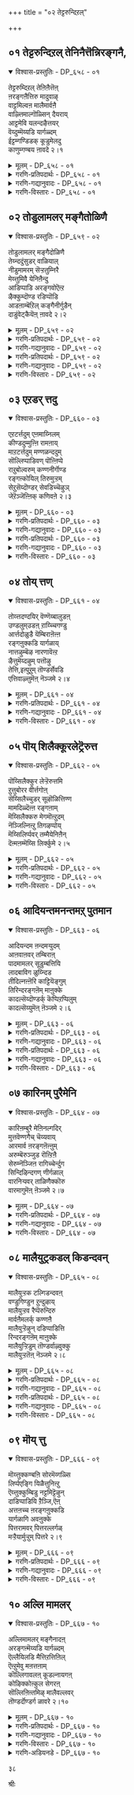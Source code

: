 +++
title = "०२ तेट्टरुन्दिऱल्"

+++


## ०१ तेट्टरुन्दिऱल् तेनिनैत्तॆन्निरङ्गनै,

<details open><summary>विश्वास-प्रस्तुतिः - DP_६५८ - ०१</summary>

तेट्टरुम्दिऱल् तेऩिऩैत्तॆऩ्  
ऩरङ्गऩैत्तिरु मादुवाऴ्  
वाट्टमिल्वऩ मालैमार्वऩै  
वाऴ्त्तिमाल्गॊळ्सिन् दैयराय्  
आट्टमेवि यलन्दऴैत्तयर्  
वॆय्दुम्मॆय्यडि यार्गळ्दम्  
ईट्टम्गण्डिडक् कूडुमेलदु  
काणुम्गण्बय ऩावदे २।१
</details>

<details><summary>मूलम् - DP_६५८ - ०१</summary>

तेट्टरुम्दिऱल् तेऩिऩैत्तॆऩ्  
ऩरङ्गऩैत्तिरु मादुवाऴ्  
वाट्टमिल्वऩ मालैमार्वऩै  
वाऴ्त्तिमाल्गॊळ्सिन् दैयराय्  
आट्टमेवि यलन्दऴैत्तयर्  
वॆय्दुम्मॆय्यडि यार्गळ्दम्  
ईट्टम्गण्डिडक् कूडुमेलदु  
काणुम्गण्बय ऩावदे २।१
</details>

<details><summary>गरणि-प्रतिपदार्थः - DP_६५८ - ०१</summary>

तेट्टरुम्=हुडुकि पडॆयतक्कवनू, तिऱल्=शक्तियन्नुण्टु माडतक्कवनू., तेन् इनै=जेनिनन्थ सिहियादवनू, तॆन्=सुन्दरवाद, अरङ्गनै=श्रीरङ्गदल्लि नॆलसिरुववनू, तिरु=श्रीदेवियु, मादु=हिरिमॆयिन्द कूडि, वाऴ्=बाळुव,\(स्थळदल्लि\) वाट्टम् इल्=बाडुविकॆयिल्लद, वनमालै=वनमालॆयन्नु, मार्बनै=ऎदॆयल्लि धरिसिदवनू आद श्रीरङ्गनाथनन्नु, वाऴ् त्तु=बाळलित्तु\(बाळलु हॊगळि\), माल् कॊल्=मोहगॊण्ड, चिन्तैयर् आय्=चिन्तनॆयन्नुळ्ळवरागि, आट्टम्=\(निन्तल्लिये\) कुणिदाडलु, मेवि=मॊदलु माडि, अलन्दु=\(भगवन्नामगळन्नु\) बायिबिट्टु कूगि, अऴैत्तु=करॆदु, अयर् वु=निश्शक्तियन्नु, ऎय्दुम्=पडॆद, मॆय्=निजवाद, अडियार्हळ् तम्=भक्तर, ईट्टम्=कूटवन्नु, कण्डिड=सेविसुवुदक्कॆ\(सेवॆ माडुवुदक्कॆ\), कूडुम् एल्=सेरिकॊळ्ळुवुदादरॆ, अदु=अदु, काणुम् कण्=काणुव कण्णिगॆ, पयन्=फलवु, आवदे=आगुवुदे निज.
</details>

<details><summary>गरणि-गद्यानुवादः - DP_६५८ - ०१</summary>

हुडुकुवुदरिन्द पडॆयतक्कवनू, शक्तियन्नुण्टु माडुववनू, जेनिनन्तॆ सिहियादवनू, श्रीदेवियु हिरिमॆयिन्द कूडि बाळुव वक्षस्थलदल्लि बाडद वनमालॆयन्नु धरिसिदवनू, आद श्रीरङ्गनाथनन्नु बाळलु हॊगळि मोहगॊण्ड भगवच्चिन्तनॆयुळ्ळवरागि निन्तल्लिये कुणिदाडलु मॊदलु माडि भगवन्नामगळन्नु बायिबिट्टु करॆदुकूगि
</details>

<details><summary>गरणि-विस्तारः - DP_६५८ - ०१</summary>

२४

निश्शक्तियन्नु पडॆयुव निजवाद भक्तर कूटवन्नु सेवॆ माडुवुदक्कागि सेरिकॊळ्ळुवुदादरॆ, अदु काणुव कण्णिगॆ फलवागुवुदु निज.\(१\)

भगद्विषयगळन्नु सदा चिन्तिसुत्तिरुवुदु, भगवन्तन बगॆगॆ ज्ञानवन्नु बॆळॆसुवुदु सुलभवे? भगवद्विषयगळन्नु अनुष्ठिसुववर कूटदल्लि कूडिकॊण्डु. अवरन्तॆये नडॆयुवुदु सुलभवे? याव मार्गदिन्द भक्तियन्नु बेगनॆ हॆच्चिसिकॊळ्ळबहुदु? कुलशेखररु हेळुवुदु इदक्कॆ उत्तरविद्दन्तॆ.

सॊबगिन श्रीरङ्गदल्लि दिव्यसुन्दरनागि पवडिसिरुव भक्तनिगॆ सुलभनू, आकर्षकनू, पराक्रमियू कीर्तिवन्तनू, तेजोमयनू, कारुण्यमूर्तियू आद श्रीरङ्गनाथन सम्मुखदल्लि अवन सकलकल्याणगुणगळन्नु हॊगळिहाडुत्ता, मोहपरवशरागि, भगवद्गुणानुभवदल्लिये कालकळॆयुववरु भक्तरु. अवरु भक्तिय आवेशक्कॆ आगाग्गॆ ऒळगगागुत्तारॆ. निन्तल्लिये मैमेलॆ निट्टिल्लदवरन्तॆ आगुत्तारॆ. भगवन्तन हॆसरुगळन्नु उच्चकण्ठदिन्द कूगुत्तारॆ. कुणिदाडुत्तारॆ. नॆलदल्लि हॊरळाडुत्तारॆ. हीगॆ ऎष्टु काल आवेशवन्नु अनुभविसुत्तारो\! अदर दैहिक परिणामक्कन्तु अवरु तुत्तागुवुदु खण्डित. निश्शक्तरागि प्रापञ्चिकवागि यावॊन्दु कॆलसक्कू बारदवरागि बिद्दिरुत्तारॆ. अवरे निजवाद भक्तरु\! आ भक्तकूटदल्लि सेरिकॊळ्ळुवुदक्कॆ, अवरन्तॆ वर्तिसुवुदक्कॆ, अवर भक्तिमार्गवन्नु अभ्यासमाडुवुदक्कॆ अवर अनुभवगळन्नु पडॆयुवुदक्कॆ कुलशेखररु हम्बलिसुत्तारॆ.
</details>

## ०२ तोडुलामलर् मङ्गैतोळिणै

<details open><summary>विश्वास-प्रस्तुतिः - DP_६५९ - ०२</summary>

तोडुलामलर् मङ्गैदोळिणै  
तेय्न्ददुंसुडर् वाळियाल्  
नीडुमामरम् सॆऱ्ऱतुम्निरै  
मेय्त्तुमिवै येनिऩैन्दु  
आडिप्पाडि अरङ्गवोऎऩ्ऱ  
ऴैक्कुम्दॊण्ड रडिप्पॊडि  
आडऩाम्बॆऱिल् कङ्गैनीर्गुडैन्  
दाडुंवेट्कैयॆऩ् ऩावदे २।२
</details>

<details><summary>मूलम् - DP_६५९ - ०२</summary>

तोडुलामलर् मङ्गैदोळिणै  
तेय्न्ददुंसुडर् वाळियाल्  
नीडुमामरम् सॆऱ्ऱतुम्निरै  
मेय्त्तुमिवै येनिऩैन्दु  
आडिप्पाडि अरङ्गवोऎऩ्ऱ  
ऴैक्कुम्दॊण्ड रडिप्पॊडि  
आडऩाम्बॆऱिल् कङ्गैनीर्गुडैन्  
दाडुंवेट्कैयॆऩ् ऩावदे २।२
</details>

<details><summary>गरणि-प्रतिपदार्थः - DP_६५९ - ०२</summary>

तोडु=पुष्पदळगळु, उलाम्=विशेषवागि अलुगाडुव, मलर्=कमलद पुष्पद, मङ्गै=श्रीदेविय, तोळ्=तोळु, इणै=जोडियिन्द, तोय्न्दुम्=बिगिदप्पिरुवुदू, शुडर्=ज्वलिसुव, वाळियाल्=अम्बिनिन्द, नीडु=ऎत्तरवाद, मा=बलिष्ठवाद, मरम्=मरगळन्नु, शॆट्रदुम्=कडिदु हाकिद्दू, निरै=हसुगळ मन्दॆगळन्नु, मेय् त्तदुम्=मेयिसिद्दू, इवैये=इवुगळन्ने, निनैन्दु=नॆनॆनॆनॆदु, आडि=नॆगॆदाडि,कुणिदाडि, पाडि=हाडि ओ\! अरङ्ग=ओ श्रीरङ्गनाथ\!, ऎन्ऱु=ऎन्दु, अऴैक्कूम्=घट्टियागि कूगि करॆयुव
</details>

<details><summary>गरणि-गद्यानुवादः - DP_६५९ - ०२</summary>

२५
</details>

<details><summary>गरणि-प्रतिपदार्थः - DP_६५९ - ०२</summary>

तॊण्डर्=भक्तर, अडि=पादगळु, पॊडि=धूळिनल्लि, आड=हॊरळाडलु, नाम्=नानु\(नावु\), पॆऱिल्=पडॆदॆनादरॆ, गङ्गैनीर्=गङ्गॆय नीरिनल्लि, कुडैन्दु=मुळुगि, आडुम्=आडुव, वॆट्कै=विनोदवु, ऎन्=एनु, आवदे=प्रयोजन?
</details>

<details><summary>गरणि-गद्यानुवादः - DP_६५९ - ०२</summary>

पुष्पदळगळु विशेषवागि अलुगाडुव तावरॆय हूविनल्लि हुट्टिदवळाद श्रीदेविय जोडि तोळुगळल्लि बिगिदप्पिरुवुदन्नू, प्रज्वलिसुव अम्बिनिन्द ऎत्तरवागि बॆळॆद बलिष्ठवाद मरगळन्नु कडिदुहाकिद्दन्नू, दनकरुगळ मन्दॆगळन्नु मेयिसिद्दन्नू, इवे मॊदलादवुगळन्नू नॆनॆनॆनॆदु कुणिदाडि, नॆगॆदाडि, हाडिहॊगळि ओ रङ्गनाथ\! ऎन्दु घट्टियागि कूगिकरॆयुव भक्तर पादधूळियल्लि हॊरळाडुवुदन्नु नानु पडॆदॆनादरॆ, गङ्गॆय नीरिनल्लि मुळुगि आडुव विनोददिन्द एनु उपयोग?\(२\)
</details>

<details><summary>गरणि-विस्तारः - DP_६५९ - ०२</summary>

सामान्यवागि नदीस्नानवन्नु पापहरवॆन्दू पुण्यप्रदवॆन्दू परिगणिसलागिदॆ. अवुगळल्लि गङ्गानदिय स्नानक्कॆ बलुहॆच्चिन श्रॆष्ठतॆयन्नु नम्मवरु कॊट्टिद्दारॆ. अदु मोख्षदायकवे\! हीगिद्दरू सह, कुलशेखररु गङ्गास्नानवॊन्दु “विनोद”ऎन्नुत्तारॆ. अवर दॄष्टियल्लि अदक्किन्तलू पवित्रवाद पूज्यवाद उत्कृष्टवाद मत्तॊन्दु “स्नान”विदॆ. निजभक्तर पादधूळिनल्लि हॊरळडुवुदे अदु\! भगवन्तन लीलाविशेषगळन्नु अवन सकलकल्याणगुणगळन्नू, अद्भुत साहसगळन्नू, विस्मयकारक नडतॆगळन्नू मेलिन्द मेलॆ स्मरिसिकॊळ्ळुत्ता, हाडुत्ता, हॊगळुत्ता, भावोद्रेकगॊळ्ळुत्ता, नॆगॆयुत्ता, कुणियुत्ता, मैमरॆयुत्ता, भगवन्तन दिव्यनामगळन्नु उन्मत्तनन्तॆ घट्टियागि कूगुत्ता, कालकळॆयुववरु निजवाद भक्तरु. अवरु अडियिट्ट स्थळवॆल्लवू पवित्रवे. अवर भक्तिय अतिरेकद नडतॆयिन्दले अवर पादधूळिगू पवित्र्यतॆ अष्टु\!
</details>

## ०३ एऱडर् त्तदु

<details open><summary>विश्वास-प्रस्तुतिः - DP_६६० - ०३</summary>

एऱटर्त्तदुम् एऩमाय्निलम्  
कीण्डदुम्मुऩ्ऩि रामऩाय्  
माऱटर्त्तदुम् मण्णळन्ददुम्  
सॊल्लिप्पाडिवण् पॊऩ्ऩिप्पे  
राऱुबोल्वरुम् कण्णनीर्गॊण्ड  
रङ्गऩ्कोयिल् तिरुमुऱ्ऱम्  
सेऱुसॆय्दॊण्डर् सेवडिच्चॆऴुञ्  
जेऱॆञ्जॆऩ्ऩिक् कणिवऩे २।३
</details>

<details><summary>मूलम् - DP_६६० - ०३</summary>

एऱटर्त्तदुम् एऩमाय्निलम्  
कीण्डदुम्मुऩ्ऩि रामऩाय्  
माऱटर्त्तदुम् मण्णळन्ददुम्  
सॊल्लिप्पाडिवण् पॊऩ्ऩिप्पे  
राऱुबोल्वरुम् कण्णनीर्गॊण्ड  
रङ्गऩ्कोयिल् तिरुमुऱ्ऱम्  
सेऱुसॆय्दॊण्डर् सेवडिच्चॆऴुञ्  
जेऱॆञ्जॆऩ्ऩिक् कणिवऩे २।३
</details>

<details><summary>गरणि-प्रतिपदार्थः - DP_६६० - ०३</summary>

एऱु=वृषभवन्नु, अडर् त्तदुम्=अडगिसिद्दन्नू,एणम्=हन्दि, आय्=आगि, निलम्=भूमियन्नु, कीण्ददुम्=ऎत्त्द्दन्नूय्, मुन्=मॊदल, इरामन् आय्=रामनागि, माऱु=ऎदुराळिगळन्नु, अडर् त्तदुम्=अडगिसिद्दन्नू, मण्=भूलोकवन्नु
</details>

<details><summary>गरणि-गद्यानुवादः - DP_६६० - ०३</summary>

२६
</details>

<details><summary>गरणि-प्रतिपदार्थः - DP_६६० - ०३</summary>

अळन्ददुम्=अळॆदद्दन्नु, शॊल्लि=हेळि, पाडि=हाडि, वल्=समर्थळाद, पॊन्नि=चिन्नदन्थवळु पॊन्नि \(ऎम्ब\), पे=हॆसरिन, आऱु=नदिय, पोळ्=हागॆ, वरुम्=बरुव, कण्णनीर्=कण्णीरन्नु, कॊण्डु=सुरिसुत्ता, अरङ्गन्=श्रीरङ्गनाथन, कोयिल्=देवालयद, तिरु=पवित्रवाद, मुट्रम्=अङ्गळवन्नु, शेऱु शॆय्=रॊच्चु माडुव, तॊण्डर्=भक्तर, शे=कॆम्पाद, अडि=पादगळ, शॆऴु=सॊगसाद, शेऱु=कॆसरु मण्णन्नु, ऎन्=नन्न, शॆन्निक्कु=नॆत्तिगॆ, अणवने=पूसिकॊळ्ळुवॆनु.
</details>

<details><summary>गरणि-गद्यानुवादः - DP_६६० - ०३</summary>

वृषभवन्नु अडगिसिद्दन्नू, हन्दियागि भूमियन्नु ऎत्तिद्दन्नू, मॊदल रामनागि ऎदुराळिगळन्नु अडगिसिद्दन्नू , भूलोकवन्नु अळॆदद्दन्नू हेळि हाडि, समर्थळाद चिन्नदन्थवळु\(पॊन्नि\)ऎम्ब हॆसरिन नदिय हागॆ हरियुव कण्णीरन्नु सुरिसुत्ता, श्रीरङ्गनाथन देवालयद पवित्रवाद अङ्गळवन्नु रॊच्चुमाडुव भक्तर कॆम्पाद पादगळ सॊगसाद कॆसरु मण्णन्नु नन्न नॆत्तिगॆ पूसिकॊळ्ळुवॆनु.\(३\)
</details>

<details><summary>गरणि-विस्तारः - DP_६६० - ०३</summary>

भागवतरु\(भगवद्भक्तरु\)तम्म जीवनवन्नु हेगॆ सद्विनियोग माडुत्तारॆम्बुदक्कॆ निदर्शनवन्नु हिन्दिन पाशुरदिन्द प्रारम्भिसलागिदॆ. भगवन्तन अवतारगळ लीलाविशेषगळन्नु अवरु मेलिन्दमेलॆ हॊगळुत्ता, हाडुत्ता, भावोद्वेगगॊळ्ळुत्ता इरुवरॆन्दु हेळलागिदॆ. हिन्दिन पाह्सुरदल्लि ऎरडु अवतारगळ ऒन्दॊन्दु प्रसङ्गवन्नु सूचिसलागिदॆ.

“प्रज्वलिसुव अम्बिनिन्द ऎत्तरवागि बॆळॆद बलिष्ठ मरगळन्नु कडिदु हाकिद्दु”- इदु रामावतारद प्रसङ्ग. सुग्रीवनिगॆ तानॆष्टु समर्थनॆन्दु तोरिसुवुदक्कागि श्रीरामनु ऒन्दे बाणदिन्द एळु ताळॆय मरगळन्नु कत्तरिसि कॆडविद विषय अदु.

“दनकरुगळ मन्दॆयन्नु मेयिसिद्दु”- श्रीकृष्णावतारद विषय. भगवन्तनु कृष्णनागि गॊल्लर नडुवॆ हुट्टि बॆळॆयुवाग अवरन्तॆये स्वल्पवादरू नडॆदुकॊळ्ळबेडवे? गॊल्ल बालकर जॊतॆयल्लि अवनु दनकरुगळन्नु मेयिसलु काडिगॆ होगुत्तिद्दद्दु मात्रवल्ल; अल्लि अद्भुत साहसगळन्नु तोरिसुत्ता दुष्टराक्षसरन्नु निग्रहिसिदनु.

ई पाशुरदल्लि विषयवन्नु मुन्दुवरिसलागुवुदु-

“वृषभवन्नु अडगिसिद्दु”- कृष्णावतारद ऎरडु प्रसङ्गगळन्नु इदु सूचिसुवुदु. वृषभासुरनु कंसनिन्द प्रेरितनागि बालकृष्णनन्नु कॊल्लुव उद्देशदिन्द दनकरुगळ मन्दॆयल्लि होरियागि सेरिकॊण्ड. समयक्कागि कायुत्तिद्द. बालकृष्णनु अदन्नु कण्डु, होरियन्नु हिडिदु कॊन्दनु. इदु ऒन्दु प्रसङ्ग. सत्यॆ ऎम्ब क्षत्रिय कन्यॆयन्नु मदुवॆयागलु अवळ तन्दॆ ऒड्डिद्द फणवाद चॆन्नागि कॊब्बिसि बॆळॆसिद एळु ऎत्तुगळन्नु ऎदुरिसि अवुगळ सॊक्कन्नु अडगिसि, पळगिसि, कट्टिहाकिद्दु कृष्ण.इदु ऎरडनॆय प्रसङ्ग.

“हन्दियागि भूमियन्नॆत्तिद्दु”- वराहावतारद ऒन्दु प्रसङ्गविदु.

२७

हिरण्याक्षनॆम्ब राक्षसनु भूमियन्नु अपहरिसि, समुद्रदल्लि अदरॊन्दिगॆ होगि अडगिकॊण्डाग, भगवन्तनु वराहावतारवन्नु तळॆदु, नीरिनल्लि मुळुगिद्द भूमियन्नु तन्न कोरॆहल्लुगळिन्द ऎत्ति, अदन्नु उद्धरिसिद.

“मॊदल रामनागि”- ऎम्बुदरल्लि भार्गव रामावतारवन्नु हेळलागिदॆयो, दशरथ रामन विषयवन्नु हेळलागिदॆयो, बलरामन विषयवन्नु कुरितु हेळलागिदॆयो संशय. भार्गव रामनु ऎदुराळिगळाद मदोन्मत्तराद क्षत्रियरन्नु अडगिसिबिट्टनु. दशरथ रामनादरो मितिमीरि हॆच्चिकॊण्डिद्द दुष्टराक्षस कुलवन्ने नाशमाडिदनु. बलरामनू हागॆये, कृष्णनिगॆ अण्णनागि, कंसादि राक्षसर संहारक्कॆ कृष्णनिगॆ नॆरवादनु.

“भूलोकवन्नु अळॆदद्दु”-त्रिविक्रमनागि भूलोकवन्नु अळॆदद्दु मात्रवल्ल; ईरेळु लोकगळन्नू तन्न ऎरडे हॆज्जॆगळिन्द अळॆदुबिट्टद्दु.

भागवतरु इन्थ आश्चर्यकरवाद अद्भुत साहसगळन्नु हेळिहेळि आनन्दिसुत्ता, अदे विषयगळन्ने हाडिहॊगळुत्ता, धारापूर्वकवागि आनन्दबाष्पगळन्नु सुरिसुत्तारॆ. अवरु श्रीरङ्गद देवालयद अङ्गळदल्लि भगवन्तन गुणगान माडुत्ता सुत्ताडुत्तिरुत्तारॆ. अवर कण्णीरु अवर कालकॆळगिन धूळिनल्लि कलॆतु, अवर कॆम्पाद पादगळ तुळितदिन्द कॆच्चनॆय कॆसरागुवाग अदन्नु कुलशेखररु तम्म नॆत्तिगॆ हच्चिकॊळ्ळुवॆनॆन्नुत्तारॆ. भक्तर पादधूळि अवरिगॆ ऎष्टु श्रेष्ठ कण्डिरा\!

भक्तरु हरिसुव कण्णीरिगू, समर्थळाद चिन्नदन्थवळाद “पॊन्नि” ऎम्ब सार्थकवाद हॆसरिन कावेरिनदिगू इल्लि बलुसुन्दरवाद होलिकॆ बन्दिदॆ. चिन्नवन्नु ऎन्दरॆ बत्तवन्नु वॆळॆसलु अनुवागि, तानु हरियुव कडॆयल्लॆल्ला सुभिक्षवन्नू समृद्धियन्नू उण्टुमाडुवुदु कावेरि नदि. आ नदिय नीरु बत्तुवुदे इल्ल. कॆलवु कालगळल्लि उक्कि हरियुवुदु. आग अदर प्रवाहद रभसवन्नु तडॆयुवुदक्कॆ आगुवुदे इल्ल. आद्दरिन्दले अदु समर्थ नदि. हागॆये भक्तर कण्णीरु ऒन्दे समनागि, बत्तदन्तॆ हरियुत्तले इरुवुदु. कॆलवु सन्दर्भगळल्लि भरिसलारदष्टु वेगवगै हरिदुबरुवुदु.

२८
</details>

## ०४ तोय् त्तण्

<details open><summary>विश्वास-प्रस्तुतिः - DP_६६१ - ०४</summary>

तोय्त्तदण्दयिर् वॆण्णॆय्बालुडऩ्  
उण्डलुम्उडऩ् ऱाय्च्चिगण्डु  
आर्त्तदोळुडै यॆम्बिराऩॆऩ्ऩ  
रङ्गऩुक्कडि यार्गळाय्  
नात्तऴुम्बॆऴ नारणावॆऩ्ऱ  
ऴैत्तुमॆय्दऴुम् पत्तॊऴु  
तेत्ति,इऩ्पुऱुम् तॊण्डर्सेवडि  
एत्तिवाऴ्त्तुमॆऩ् नॆञ्जमे २।४
</details>

<details><summary>मूलम् - DP_६६१ - ०४</summary>

तोय्त्तदण्दयिर् वॆण्णॆय्बालुडऩ्  
उण्डलुम्उडऩ् ऱाय्च्चिगण्डु  
आर्त्तदोळुडै यॆम्बिराऩॆऩ्ऩ  
रङ्गऩुक्कडि यार्गळाय्  
नात्तऴुम्बॆऴ नारणावॆऩ्ऱ  
ऴैत्तुमॆय्दऴुम् पत्तॊऴु  
तेत्ति,इऩ्पुऱुम् तॊण्डर्सेवडि  
एत्तिवाऴ्त्तुमॆऩ् नॆञ्जमे २।४
</details>

<details><summary>गरणि-प्रतिपदार्थः - DP_६६१ - ०४</summary>

तोय्=गट्टियागि हॆप्पुगट्टिद, तण्=तम्पाद, तयिर्=मॊसरु, वॆण्णॆय्=बॆण्णॆ, पाल्=हालु इवुगळन्नॆल्ला, उडन्=ऒट्टागि\(ऒन्दे सल\), उण्डलुम्=उण्णलु, उडन्ऱु=कोपगॊण्डु, आय् च्चि=यशोदॆयु, कण्डु=नोडिद, आर् त्त=सुन्दरवाद, तोळ् उडै=तोळुगळुळ्ळ, ऎन्बिरान्=नम्म ऒडॆयनाद, ऎन्=नन्न, अरङ्गनुक्कु=श्रीरङ्गनाथनिगॆ, अडियार्हळ्=सेवकरु\(भक्तरु\), आय्=आगि, ना=नालगॆयु, तऴुम्बु=अभ्यासवन्नु, ऎऴ=पडॆयुवन्तॆ, नारणा=नारायणा, ऎन्ऱु=ऎन्दु, अऴैत्तु=कूगुत्ता मॆय्=ऒडलॆल्ल, तऴुम्ब=कायिकट्टुवन्तॆ, तॊऴुदु=सेवॆ माडि, एत्ति=स्तोत्रमाडि, इन्बुऱुम्=आनन्दवन्नु अनुभविसुव, तॊण्डर्=भक्तर, शे अडि=पवित्रवाद पादगळन्नु, एत्ति=स्तुतिसुत्ता, वाऴ् त्तुम्=बाळुवन्तॆ मङ्गळ हेळु, ऎन्=नन्न, नॆञ्जमे=मनस्से\!
</details>

<details><summary>गरणि-गद्यानुवादः - DP_६६१ - ०४</summary>

हॆप्पुगट्टिद तम्पाद मॊसरु, बॆण्णॆ, हालन्नु ऒट्टागि ऒन्दे सल उण्णलु, यशोदॆ कोपदिन्द नोडिद सुन्दरवाद तोळुगळुळ्ळ नम्म ऒडॆयनाद नन्न श्रीरङ्गनाथनिगॆ भक्तरागि\(सेवकरागि\) नालगॆयु अभ्यासवन्नु पडॆयुवन्तॆ “नारायणा”ऎन्दु कूगुत्ता, ऒडलॆल्ला कायिकट्टुवन्तॆ सेवॆ माडि, स्तोत्रमाडि आनन्दबन्नु अनुभविसुव भक्तर पवित्रवाद अडिगळन्नु स्तोत्रमाडि \(अवरु\)बाळुवन्तॆ मङ्गळ हेळु, नन्न मनवे\! \(४\)
</details>

<details><summary>गरणि-विस्तारः - DP_६६१ - ०४</summary>

गट्टि मॊसरु, हालु, बॆण्णॆगळन्नु ऒन्दे बारिगॆ कुडिदु तिन्दु विनोद तोरिसुव श्रीकृष्णनू, क्षीरसागरदल्लि आदिशेषन मेलॆ पवडिसि योगनिद्रॆ माडुव श्रीमन्नारायणनू, उभयकावेरिगळ नडुगड्डॆयल्लि, सुन्दरवाद प्रकृतिय नडुवॆ शेषशयननागि नॆलसिरुव श्रीरङ्गनाथनू ऎल्ल रूपगळू, ऒब्बने दैवन्वाद, नम्मॆल्लर ऒडॆय.

श्रीरङ्गदल्लि, पवित्रवाद देवालयद प्राकारगळल्लि भागवतरु निरन्तरवागि “नारायण, नारायण”ऎन्दु भगवन्तन दिव्यनामवन्नु उच्चरिसुत्ता इरुत्तारॆ. तम्म नालगॆगॆ भगवन्नामोच्चारणॆ हितवन्नु कलिसिकॊडुव सलुवागि, नालगॆगॆ आ हॆसरन्नु हेळुव सौलभ्यवन्नु अभ्यासमाडिसुवुदक्कागि अवरु हागॆ नुडियुत्तिरुत्तारॆ. अदर जॊतॆयल्ले, भगवन्तनिगॆ नानारीतियल्लि तम्म सेवॆयन्नु सल्लिसुत्तारॆ. नमस्कारगळन्नु माडुत्तारॆ. इदरिन्द अवर मैयॆल्ला कायिकट्टि होगुवुदु. भगवन्त विस्मयकारकवाद कार्यादिगळन्नु कुरितु हॊगळि हाडि आनन्ददिन्द मैमरॆयुत्तारॆ.

आ भक्तर\(भागवतर\) पादसेवॆ माडुव सुसमय तमगॆ दॊरकलि ऎन्दू

२९

अवर पवित्रवाद जीवनवन्नु तानु कण्डु अदन्नु अनुकरिसुवन्तागलॆन्दू, अदन्नु तानु हॊगळि हाडुवन्तागलॆन्दू, अवरिगॆ मङ्गळवन्नु तानु हाडुवन्तागलॆन्दू, आ दिसॆयल्लिये तन्न मनस्सु ओडुवन्तागलॆन्दू कुलशेखरर हम्बल.
</details>

## ०५ पॊय् शिलैक्कूरलेट्रॆरुत्त

<details open><summary>विश्वास-प्रस्तुतिः - DP_६६२ - ०५</summary>

पॊय्सिलैक्कुर लेऱ्ऱॆरुत्तमि  
ऱुत्तुबोरर वीर्त्तगोऩ्  
सॆय्सिलैच्चुडर् सूऴॊळित्तिण्ण  
मामदिळ्दॆऩ्ऩ रङ्गऩाम्  
मॆय्सिलैक्करु मेगमॊऩ्ऱुदम्  
नॆञ्जिल्निऩ्ऱु तिगऴप्पोय्  
मॆय्सिलिर्प्पवर् तम्मैयेनिऩैन्  
दॆऩ्मऩम्मॆय्सि लिर्क्कुमे २।५
</details>

<details><summary>मूलम् - DP_६६२ - ०५</summary>

पॊय्सिलैक्कुर लेऱ्ऱॆरुत्तमि  
ऱुत्तुबोरर वीर्त्तगोऩ्  
सॆय्सिलैच्चुडर् सूऴॊळित्तिण्ण  
मामदिळ्दॆऩ्ऩ रङ्गऩाम्  
मॆय्सिलैक्करु मेगमॊऩ्ऱुदम्  
नॆञ्जिल्निऩ्ऱु तिगऴप्पोय्  
मॆय्सिलिर्प्पवर् तम्मैयेनिऩैन्  
दॆऩ्मऩम्मॆय्सि लिर्क्कुमे २।५
</details>

<details><summary>गरणि-प्रतिपदार्थः - DP_६६२ - ०५</summary>

पॊ=कृत्रिमद, शिलै=कोफद, कुरल्=ध्वनिय, एऱु=गूळिय, ऎरुत्तम्=कुत्तिगॆयन्नु, इऱुत्तु=मुरिदवनाद, पोर्=होराटदल्लि, अरवु=सर्पवन्नु,ईर् त्त=सोलिसिद, कोन्=स्वामियु, शॆय् शिलै=कल्लिनिन्द कट्टिद, शुडर्=प्रज्वलिसुव, ऒळि=तेजस्सिनिन्द, शूऴ्=आवरिसिरुव, तिण्णम्=बलवाद, मा=बलुदॊड्ड, मदिळ्=कोटॆगोडॆयुळ्ळ, तॆन्=सॊबगिन, अरङ्गन्=श्रीरङ्गनाथनु, आम्=हौदु\(आगिद्दानॆ\), मॆय्=निजवागि, शिलै=आर्भटिसुव, करुमेहम्= करिय मुगिलु, ऒन्ऱु=ऒन्दु, तम्=तम्म, नॆञ्जिल्=मनस्सिनल्लि\(अन्तरङ्गदल्लि\), निन्ऱु=निन्तु, तिहऴ् प्पोय्=बॆळगुवुदरिन्द, मॆय् शिलर् प्पवर् तम्मैये=रोमाञ्चनवन्नु अनुभविसुव भागवतरे, ऎन्=नन्न, मनम्=मनदल्लि \(निन्तु\), मॆय् शिलर् क्कूमे=रोमाञ्चनवन्नुण्टु माडलि.
</details>

<details><summary>गरणि-गद्यानुवादः - DP_६६२ - ०५</summary>

कोपदिन्द गुटरु हाकुत्त बरुव कृत्रिमद गूळिय गोणु मुरिदवनू होराटदल्लि सर्पवन्नु सोलिसिदवनू अदा स्वामियु कल्लिनिन्द कट्टीद तेजस्सिनिन्द प्रज्वलिसुव, बलवद, बलुदॊड्डदागि सुत्तुवरिदिरुव कोटॆय गोडॆगळुळ्ळ सॊबगिन श्रीरङ्गनाथने आगिद्दानॆ. निजवागि आर्भटिसुव कार्मुगिलॊन्दु तम्म अन्तरङ्गदल्लि निन्तु बॆळगुवुदरिन्द रोमाञ्चनवनु अनुभविसुव भागवतरे नन्न मनदल्लि नॆलसि\(ननगॆ\) रोमाञ्चनवन्नुण्टु माडलि.\(५\)
</details>

<details><summary>गरणि-विस्तारः - DP_६६२ - ०५</summary>

ऎरडु प्रसङ्गगळु कृष्णावतारदवु. कोपदिन्द गुटरु हाकुत्ता कॊल्ललु नुग्गिबन्द कृत्रिमवाद वृषभद वेषदवनाद राक्षसन \(अरिष्टासुरन\)वेणु मुरिदवनु कृष्ण, होराटदल्लि काळीयनॆम्ब सर्पवन्नु सोलिसि, काळिन्दि मडुविनिन्द ओडिसिदवनू कृष्णने. भगवन्तन अवताररूपियाद कृष्नने ईग श्रीरङ्गदल्लि नॆलसिद्दानॆ.

३०

सुन्दरवाद विशालवाद बानिनल्लि गुडुगिन निजवाद आर्भटदिन्द तोरुव अन्दवाद कार्मुगिलिनन्तॆ, सॊबगिन श्रीरङ्गद देवालयदल्लि गर्भगुडियन्नु \(अन्तरङ्गवन्नु\)अलङ्करिसि, दिव्यतेजस्सिनिन्द श्रीरङ्गनाथनु बॆळगुत्तिद्दानॆ. भागवतरु अवनन्नु उपासिसुत्तारॆ. अवर अन्तरङ्गदल्लियू अवनु नॆलॆनिन्तिद्दानॆ. तम्मल्लिये अवनु इरुवुदर दिव्यानुभववन्नु भागवतरु मनस्सिगॆ तन्दुकॊण्ड कूडले अवर मै नविरेळुवुदु. भक्तिय बलु मुख्यवाद अनुभव अदॊन्दल्लवे\!

कुलशेखररु हेळुत्तारॆ- भागवतरिगॆ हेगो हागॆ भगवन्तनु नन्न अन्तरङ्गवन्नु हॊक्कु ननगॆ तोरिकॊळ्ळदॆ इरबहुदेनो चिन्तनॆयिल्ल. भगवन्तनन्नु सत्यवागियू अनुभविसुत्तिरुव भागवतरे नन्न मनदल्लि निल्ललि. अवरे ननगॆ आ अरिवन्नु \(अवर अनुभवद अरिवन्नु\) कॊडलि. भगवन्तन सामीप्यदिन्द अवरु अवरु पडुव रोमाञ्चनवन्नु नानू आग तप्पदॆ, अवर नॆरविनिन्द, अनुभविसुत्तेनॆ. इष्टुमट्टिन अनुभव ननगायितॆन्दरॆ ननगॆष्टु आनन्दवागुवुदो\!

भक्तनन्नु ऒलिसिकॊण्डु, अवन नॆरविनिन्द भक्तिय अनुभवगळन्नु पडॆदरॆ, भगवन्तनन्नु ऒलिसिकॊळ्ळुवुदु सुलभवागुवुदु-ऎम्ब तत्त्ववन्नु कुलशेखररु इल्लि हेळुत्तिद्दारॆ.
</details>

## ०६ आदियन्तमनन्तमऱ् पुतमान

<details open><summary>विश्वास-प्रस्तुतिः - DP_६६३ - ०६</summary>

आदियन्दम ऩन्दमऱ्पुदम्  
आऩवाऩवर् तम्बिराऩ्  
पादमामलर् सूडुम्बत्तियि  
लादबाविग ळुय्न्दिड  
तीदिल्नऩ्ऩॆरि काट्टियॆङ्गुम्  
तिरिन्दरङ्गऩॆम् माऩुक्के  
कादल्सॆय्दॊण्डर्क् कॆप्पिऱप्पिलुम्  
कादल्सॆय्युमॆऩ् ऩॆञ्जमे २।६
</details>

<details><summary>मूलम् - DP_६६३ - ०६</summary>

आदियन्दम ऩन्दमऱ्पुदम्  
आऩवाऩवर् तम्बिराऩ्  
पादमामलर् सूडुम्बत्तियि  
लादबाविग ळुय्न्दिड  
तीदिल्नऩ्ऩॆरि काट्टियॆङ्गुम्  
तिरिन्दरङ्गऩॆम् माऩुक्के  
कादल्सॆय्दॊण्डर्क् कॆप्पिऱप्पिलुम्  
कादल्सॆय्युमॆऩ् ऩॆञ्जमे २।६
</details>

<details><summary>गरणि-प्रतिपदार्थः - DP_६६३ - ०६</summary>

आदि=ऎल्लक्कू आदियू, अन्तम्=ऎल्लक्कू कॊनॆयू, अनन्तम्=अनन्तनू, अऱ्बुतम्=अद्भुतनू, आन=आगिरुव, वानवर् तम्=अमररॆल्लर, पिरान्=स्वामियाद, श्रीरङ्गनाथन,, पादम्=पादगळु ऎम्ब, मा=अतिश्रेष्ठवाद, मलर्=हूवन्नु, शूडुम्=तलॆयल्लि मुडियबेकॆम्ब, पत्ति=आशॆ\(प्रेम,भक्ति\), इलाद=इल्लद, पाविहळ्=पापिगळु, उय्न्दिड=उज्जीविसुवन्तॆ, तीदु=दोषगळु, इल्=इल्लद, नल्-उत्तमवाद, नॆऱि=मार्गवन्नु,काट्टि=तोरिसुत्ता, ऎङ्गुम्=ऎल्लॆडॆयल्लियू, तिरिन्दु=तिरुगाडि अरङ्गन्=श्रीरङ्गनाथ, ऎन्द, ऎम्मानुक्के=नम्म स्वामिगे, कादल् शॆय्=प्रेमवन्नु मीसलु माडिरुव, तॊण्डर् क्कु=भक्तरिगॆ \(प्रेमिगळिगॆ\), ऎप्पिऱप्पिलुम्=याव जन्मदल्लादरू,
</details>

<details><summary>गरणि-गद्यानुवादः - DP_६६३ - ०६</summary>

३१
</details>

<details><summary>गरणि-प्रतिपदार्थः - DP_६६३ - ०६</summary>

कादल् शॆय्=प्रेमवन्नु माडु, ऎन् नॆञ्जे=नन्न मनवे\!
</details>

<details><summary>गरणि-गद्यानुवादः - DP_६६३ - ०६</summary>

आदियू, अन्तवू, अनन्तवू, अद्भुतवू आगिरुव अमररॆल्लर स्वामियाद श्रीरङ्गनाथन पादगळॆम्ब अतिश्रेष्ठवाद हूवन्नु तलॆयल्लि मुडियबेकॆम्ब आशॆयिल्लद पापिगळु उज्जीविसुवन्तॆ दोषगळे इल्लद सन्मार्गवन्नु तोरिसुत्ता ऎल्लॆल्लियू तिरुगाडुव श्रीरङ्गनाथनॆम्ब नम्म स्वामिगे तम्म प्रेमवन्नु मीसलुमाडिरुव प्रेमिगळिगॆ\(भक्तरिगॆ\) ओ नन्न मनस्से याव जन्मदल्लादरू निन्न प्रेमवन्नु मीसलु इडु.\(६\)
</details>

<details><summary>गरणि-विस्तारः - DP_६६३ - ०६</summary>

भगवन्तन साटियिल्लद नाल्कुगुणगळन्नु इल्लि हेळलागिदॆ. भगवन्तनु ऎल्लक्कू आदि. सृष्टिय मुञ्चॆयू इद्दवनु अवनु. सृष्टिगॆ अवने कारण. आद्दरिन्द, भगवन्तनन्नु “आदि”ऎन्दू “आदिकारण”ऎन्दू करॆयुत्तारॆ.

“हागॆये भगवन्तनु ऎल्लवन्नू कॊनॆ माडतक्कवनु. प्रळयक्कॆ कारण अवने. प्रळयद नन्तरवू अवनिरुत्तानॆ. आद्दरिन्द, भगवन्तनन्नु “अन्त”ऎन्तलू “अन्त्यकारण”ऎन्तलू करॆयुत्तारॆ.

जगत्ते इल्लदिरुवाग, बेरॆ यावुदू इल्लदिरुवाग, अवनिरुत्तानॆ. आद्दरिन्द भगवन्तनिगॆ आदियू इल्ल, अन्त्यवू इल्ल. अवनन्नु “अनादि” ”अनन्त” ऎन्दु करॆयुवुदु अदक्के. अवनु सर्वव्यापि. अवन व्याप्तिगॆ मितिये इल्ल; कॊनॆये इल्ल. हागू अवनु अनन्तने.

याव कालदल्लियादरू ऎल्लि बेकॆन्दरॆ अल्लि, आ समयक्कॆ याव रूपबेकॆन्दरॆ अदन्नु तळॆयतक्कवनु भगवन्त. आश्चर्यकरवाद, विस्मयकारकवाद, बेरॆ यारू माडलु असाध्यवाद,कॆलसगळन्नु माडतक्कवनु अवनु. आद्दरिन्दले अवनु “अद्भुत”नु. “मायन्”ऎन्दु अवनन्नु करॆयुवुदू ई कारणदिन्दले.

अवन आश्रयदिन्द मात्रवे चेतननु अमरनागुवुदु. स्वर्गादिलोकगळल्लि वासिसुव, अमॄतपान माडिद्दर फलवागि अमरराद देवतॆगळॆल्लरिगू अवनु ऒडॆयनु. अवनु ऎल्ल लोकगळ ऎल्ल चेतनरिगू ऒदॆय. आद्दरिन्दले अवनन्नु “सर्वेश्वर”ऎन्नुत्तारॆ.

अनादियागि,अनन्तनागि, अद्भुतनागि, सर्वेश्वरनागि बॆळगुववनु स्वामि-भगवन्त. अवने श्रीरङ्गदाल्लि शेषशयनदल्लि पवडिसिरुव श्रीरङ्गनाथनू\!

सामान्यवागि हूवन्नु तलॆयल्लि मुडियुत्तारॆ. अदु परिमळ पूरितवादरॆ, सॊबगिनिन्द कूडिदरॆ, अपरूफवादद्दादरॆ, अदर बॆलॆ इन्नू हॆच्चु. बाडि,सुक्कि,ऒणगिदरू अदन्नु तलॆयिन्द तॆगॆयलु हिञ्जरियुत्तारॆ.

भगवन्तन पादगळू हागॆये- अपरूपवाद हूविनन्तॆ, “अवुगळन्नु तलॆयल्लि मुडियुवुदु”ऎन्दरॆ, अवन पादगळिगॆ तलॆयन्नु सोकिसुवुदु, पादगळ मेलॆ तलॆयन्निरिसुवुदु. भगवन्तन पादगळन्नु हिडिदु साष्टाङ्गवॆरगुवुदु. भगवन्तन पादगळ बळियल्लि शाश्वतवाद आश्रयवन्नु कोरुवुदु अदु. “स्वामी, निन्न पादगळे ननगॆ गति” ऎम्ब अत्यन्त विनम्रभाववन्नु तोरिसुवुदु अदु. भगवन्तन पादगळ आश्रयबेडुवुदु भक्तर इष्टवाद कार्य.

३२

भगवन्तनु करुणॆय कडलॆन्दू अवन आश्रयद हॊरतु तमगॆ सद्गतियिल्लवॆन्दू अवनन्ने अनन्यवागि शरणुहॊन्दि अवनन्नु भजिसुत्ता अवन पादसेवॆगॆ हातिरॆयुत्तिरुववरु भक्तरु. तम्म प्रेमभक्तियॆल्लवन्नू भगवन्तनॊब्बनिगे अवरु मीसलु माडिरुत्तारॆ. भक्तरु ऎल्लॆल्लियू इद्दारॆ. अवरु दोषरहितवाद सन्मार्गदल्लि नडॆयुत्तारॆ. भगवन्तनल्लि भक्तिमाडद पापिगळिगॆल्ल तम्म जीवनदिन्दले अवरु मार्गदर्शन माडुत्तारॆ. इदरिन्द, पापिगळु उज्जीवनगॊळ्ळलॆन्दू,भक्तिमार्गवन्नु हिडियलॆन्दू अवर आशॆ.

कुलशेखररु हेळुत्तारॆ- ओ नन्न मनवे, नीनु अन्थ पापिगळल्लि ऒब्बनल्लवे? ऎल्लॆल्लियू सन्मार्गवन्नु बॆळगिसुत्ता सञ्चरिसुव भगवन्तन निजभक्तरल्लि निन्नप्रेमवन्निरिसु. नीनु याव जन्मवन्नु पडॆदरू चिन्तॆयिल्ल. भक्तरल्लि प्रेमवन्निट्टु अवरन्नु नीनु ऒलिसिकॊण्डॆयादरॆ भगवन्तनन्नु ऒलिसिकॊण्डन्तॆये.
</details>

## ०७ कारिनम् पुरैमेनि

<details open><summary>विश्वास-प्रस्तुतिः - DP_६६४ - ०७</summary>

कारिऩम्बुरै मेऩिनल्गदिर्  
मुत्तवॆण्णगैच् चॆय्यवाय्  
आरमार्व ऩरङ्गऩॆऩ्ऩुम्  
अरुम्बॆरुञ्जुड रॊऩ्ऱिऩै  
सेरुम्नॆञ्जिऩ रागिच्चेर्न्दुग  
सिन्दिऴिन्दगण् णीर्गळाल्  
वारनिऱ्पवर् ताळिणैक्कॊरु  
वारमागुमॆऩ् ऩॆञ्जमे २।७
</details>

<details><summary>मूलम् - DP_६६४ - ०७</summary>

कारिऩम्बुरै मेऩिनल्गदिर्  
मुत्तवॆण्णगैच् चॆय्यवाय्  
आरमार्व ऩरङ्गऩॆऩ्ऩुम्  
अरुम्बॆरुञ्जुड रॊऩ्ऱिऩै  
सेरुम्नॆञ्जिऩ रागिच्चेर्न्दुग  
सिन्दिऴिन्दगण् णीर्गळाल्  
वारनिऱ्पवर् ताळिणैक्कॊरु  
वारमागुमॆऩ् ऩॆञ्जमे २।७
</details>

<details><summary>गरणि-प्रतिपदार्थः - DP_६६४ - ०७</summary>

कार्=कार्मुगिलुगळ, इनम्=कूटक्कॆ, पुरै=समनाद, मेनि=देहवन्नू, नल्=उत्तमवाद, कदिर्=तेजस्सन्नू, मुत्तम्=मुत्तिनन्थ, वॆण्=बिळिय, नहै=नगॆयन्नु, शॆय्य=माडुवन्थ, वाय्=बायन्नू, आरम्=हारवन्नु, मार्वन्=ऎदॆयल्लि उळ्ळवनन्नू, अरङ्गन्=श्रीरङ्गनाथ, ऎन्नुम्=ऎम्ब,अरुम्=अपरूपवाद, पॆरुम्=हिरिमॆयन्नुळ्ळ, शुडर्=ज्योति, ऒन्ऱिनै=ऒम्दन्नु, शेरुम्=सेरिकॊळ्ळुव, नॆञ्जिनर् आहि=मनस्सिनवरागि, शेर्न्दु=हागॆये सेरिकॊण्डु, कशिन्दु=उद्वेगगॊण्डु, इऴिन्द=सुरिसुत्तिरुव, कण्णीर् हळाल्=कण्णीरिनिन्द, वार=मग्गुलल्लि, निऱ् पवर्=निन्तिरुववर, ताळ्=कलौगळ, इणैक्कू=जॊतॆगॆ, ऒरु=सरियाद \(ऒप्पुवन्थ\), वारम्=प्रेमद अनुवर्ति, आहु=आगु, ऎन्=नन्न, नॆञ्जमे=मनस्से.
</details>

<details><summary>गरणि-गद्यानुवादः - DP_६६४ - ०७</summary>

कार्मुगिलुगळ कूटक्कॆ समनाद देहवन्नू, दिव्यवाद तेजस्सन्नू मुत्तिनन्थ बिळिय\(शुभ्रवाद\)नगॆयन्नु माडुवन्थ बायन्नू, ऎदॆयल्लि हारवन्नू उळ्ळ श्रीरङ्गनाथ ऎन्नुव अपरूपवाद हिरिमॆयन्नुळ्ळ ज्योतियॊन्दन्नु सेरिकॊळ्ळुव मनस्सिनवरागि, हागॆये सेरिकॊण्ड उद्वेगदिन्द कण्णीरन्नु सुरिसुत्त मग्गुलल्लि निन्तिरुववर ऎरडु कालुगळिगॆ ऒप्पुवन्थ \(प्रेमद\)
</details>

<details><summary>गरणि-विस्तारः - DP_६६४ - ०७</summary>

३३

अनुवर्तियागु, नन्न मनस्से.\(७\)

दट्टवाद कार्मुगिलुगळ विलक्षणवाद मुखद मत्तु देहद बण्णवुळ्ळवनु भगवन्त. अदु दिव्यवाद लावण्यदिन्द कूडिद्दु. बिळिय स्वच्छवाद मुत्तुगळ सालिन हागॆ अवन शुभ्रवाद हल्लुगळ सालु स्वल्पस्वल्पवे कण्डुबरुत्तदॆ. तुटिगळु तुसु बेर्पट्टिवॆ. नोडुववर मनस्सन्नु सूरॆगॊळ्ळुवन्थ नगॆयन्नु आ तुटीगळु इदो हॊरचॆल्लुत्तवॆ ऎम्बन्थ मुगुळ्नगॆयिन्द शोभिसुत्तवॆ. भगवन्तन वक्षस्थलदल्लि अनर्घवाद हारविदॆ. हीगॆल्ल काणिसिकॊळ्ळुत्तानॆ भगवन्तनाद श्रीरङ्गनाथनु.

इन्नॊन्दु दृष्टियिन्द गमनिसिदाग, भगवन्तनु \(श्रीरङ्गनाथनु\) अपरूपवाद मत्तु अष्टे विशिष्ट हिरिमॆयुळ्ळ् अज्योतिस्वरूपनु. आ ज्योतिगॆ सरिसाटि ऎम्बुदे इल्ल. अष्टु अद्वितीयवादद्दु अदु. आ ज्योतियन्नु सेरलेबेकॆन्दु मनस्सिनल्लि निर्धरिसि, अन्तॆये प्रयत्नगळन्नु नडसि, कडॆगॆ अवनन्नु \(आ ज्योतिस्वरूपनन्नु\)सेरिरुव भक्तर उद्वेगवन्नु ऎष्टॆन्दु वर्णिसलु साध्यविल्ल. भगवन्तन सान्निध्य दॊरॆयितल्ला ऎन्दु अवर कण्णुगळल्लि आनन्द बाष्पद हॊळॆ ऎडॆबिददॆ हरियुवुदु.

कुलशेखररु हेळुत्तारॆ- भक्तरु भगवन्तनन्नु सेरिद्दरिन्द हिडिसलारदष्टु आनन्ददिन्द कण्णीरु हरिसुत्ता भगवन्तन मग्गुलल्लि निन्तिरुवाग, आ भक्तर ऎणॆयिल्लद पादगळन्नु, ऒप्पुवन्थ भक्तिय अनुवर्तियागि, हिडिदुकॊण्डिरलु कुलशेखररु तम्म मनस्सिगॆ करॆकॊडुत्तारॆ. हागॆ माडुवुदरिन्द आ निजभक्तर मूलक तावू भगवन्तनन्नु समीपिसि हर्षिसुवुदिल्लवे?
</details>

## ०८ मालैयुट्रकडल् किडन्दवन्

<details open><summary>विश्वास-प्रस्तुतिः - DP_६६५ - ०८</summary>

मालैयुऱ्ऱक टल्गिडन्दवऩ्  
वण्डुगिण्डुन ऱुन्दुऴाय्  
मालैयुऱ्ऱव रैप्पॆरुन्दिरु  
मार्वऩैमलर्क् कण्णऩै  
मालैयुऱ्ऱॆऴुन् दडिप्पाडित्ति  
रिन्दरङ्गऩॆम् माऩुक्के  
मालैयुऱ्ऱिडुम् तॊण्डर्वाऴ्वुक्कु  
मालैयुऱ्ऱतॆऩ् नॆञ्जमे २।८
</details>

<details><summary>मूलम् - DP_६६५ - ०८</summary>

मालैयुऱ्ऱक टल्गिडन्दवऩ्  
वण्डुगिण्डुन ऱुन्दुऴाय्  
मालैयुऱ्ऱव रैप्पॆरुन्दिरु  
मार्वऩैमलर्क् कण्णऩै  
मालैयुऱ्ऱॆऴुन् दडिप्पाडित्ति  
रिन्दरङ्गऩॆम् माऩुक्के  
मालैयुऱ्ऱिडुम् तॊण्डर्वाऴ्वुक्कु  
मालैयुऱ्ऱतॆऩ् नॆञ्जमे २।८
</details>

<details><summary>गरणि-प्रतिपदार्थः - DP_६६५ - ०८</summary>

मालै=गुणस्वभावगळिगॆ, उट्र=सहजवाद, कडल्=कडलिनल्लि, किडन्दवन्=पवडिसिरुववनू, वण्डु=दुम्बिगळु, किण्डु=हुडुकाडुत्तिरुव, नऱु=परिमळदिन्द कूडिद, तुऴाय्=तुलसिय, मालै=हारवन्नु, उट्र=सहजवागि धरिसिद, वरै=बण्डॆय हागॆ,\(बॆट्टद हागॆ\), पॆरु=दॊड्डदाद\(विशालवाद\), मार् पिनै=वक्षवन्नुळ्ळवनन्नू, मलर्=तावरॆ हूविन हागॆ विशालवाद, कण्णनै=कण्णुळ्ळवनन्नु, मालै=भगवन्तनन्तॆये
</details>

<details><summary>गरणि-गद्यानुवादः - DP_६६५ - ०८</summary>

३४
</details>

<details><summary>गरणि-प्रतिपदार्थः - DP_६६५ - ०८</summary>

उट्रु=वास्तववागि, ऎऴुन्दु=तोरुत्ता, आडि=आटवाडि, पाडि=हाडि, तिरिन्दु=दिव्यदेशगळल्लॆल्ला सञ्चरिसि, अरङ्गन्-श्रीरङ्गनाथनॆम्ब, ऎम्मानुक्के=भगवन्तनल्लिये, मालै=व्यामोहवन्नु, उट्रु=वास्तववागि, इडुम्=इरिसिरुव, तॊण्डर्=भक्तर, वाऴ् वुक्कू=बाळ्वॆगॆ, ऎन्=नन्न, नॆञ्जमे=मनस्से, मालै=व्यामोहवन्नु, उट्रदु=सहजवागि पडॆयुत्तदॆ.
</details>

<details><summary>गरणि-गद्यानुवादः - DP_६६५ - ०८</summary>

गुणस्वभावगळिगॆ सहजवाद कडलिनल्लि पवडिसिरुववनू दुम्बिगळु मुत्तुत्तिरुव परिमळदिन्द कूडिद तुलसिय मालॆयन्नु सहजवागि धरिसिद विशालवाद वक्षवुळ्ळवनू, कमलद हूविनन्तॆ विशालवाद कण्णुगळुळ्ळवनू आद भगवन्तनन्तॆये वास्तववागि तोरुत्ता, आडुत्ता,पाडुत्ता, सञ्चरिसुत्ता श्रीरङ्गनाथनॆम्ब भगवन्तनल्लिये \(तम्म\)व्यामोहवन्नु वास्तववागि इट्टिरुव भक्तरबाळ्वॆगॆ नन्न मनस्सु सहजवागि आशॆपडुत्तदॆ.
</details>

<details><summary>गरणि-विस्तारः - DP_६६५ - ०८</summary>

स्वच्छवागि, शुभ्रवागि, रम्यवागि,रुचिकरवागि,हितवागि इरुवुदु हालु. अदरिन्दाद हाल्गडलु ई ऎल्ल गुणगळिगू आकरवागिरुवुदल्लदॆ विशालवागियू प्रशान्तवागियू इदॆ. भगवन्तन दिव्यवाद गुणस्वभावगळिगॆ अदु सहजवागि ऒप्पुत्तदॆ. आद्दरिन्द, भगवन्तनु आ हाल्गडलन्नु तन्न मनॆ माडिकॊण्डु अल्लि शान्तनागि पवडिसिद्दानॆ. अवन विशालवाद वक्षदल्लि ऎन्दॆन्दिगू बाडदॆ इरुव स्वच्छवाद तुलसिय हारविदॆ. जेनुहुळुगळन्नु आकर्षिसुवन्थ नरुगम्पु अदरदु. भगवन्तन कण्णुगळु कमलद दळदन्तॆ विशालवू सुन्दरवू आगिदॆ.

भगवन्तनन्तॆये सहजवागि तोरुववरु भागवतरु. अवरु परम सात्विकरु. शान्तस्वभावदवरु.सद्गुणवन्तरु. भगवन्तनल्लि अवरिगॆ मितियिल्लद व्यामोह. भगवद्विषयगळल्लि अवरु उन्मत्तरन्तॆ वर्तिसुवरु. अवुगळन्नु नॆनॆनॆनॆदु कुणिदाडुवरु. भगवच्चिन्तनॆयल्लिये हॊत्तु कळॆयुवरु. भगवन्तन दिव्याद्भुत लीलॆगळन्ने हॊगळुत्ता बायारहाडुत्ता इरुवरु. भगवन्तन हागॆये अवरु दिव्यदेशगळल्लॆल्ला मॆरॆयुत्ता, व्यापकवागि तिरुगाडुत्ता इरुवरु. तमगॆ ऒब्बने श्रीरङ्गनाथनॆम्बवनॊब्बने आराध्यदैववॆन्दु अतिशयवाद व्यामोहवन्नु अनुभविसुवरु.

कुलशेखररु हेळुत्तारॆ- “ओ नन्न मनवे, आ भगवद्भक्तर शुद्धवाद, सरळवाद दोषरहितवाद दैविकवाद बाळ्वॆगागि नीनू आशॆपडु. अदन्नु अनुकरिसि नडॆदुको”.

३५
</details>

## ०९ मॊय् त्तु

<details open><summary>विश्वास-प्रस्तुतिः - DP_६६६ - ०९</summary>

मॊय्त्तुक्कण्बऩि सोरमॆय्गळ्सि  
लिर्प्पएङ्गि यिळैत्तुनिऩ्ऱु  
ऎय्त्तुक्कुम्बिडु नट्टमिट्टॆऴुन्  
दाडिप्पाडियि ऱैञ्जि,ऎऩ्  
अत्तऩच्च ऩरङ्गऩुक्कडि  
यार्गळागि अवऩुक्के  
पित्तरामवर् पित्तरल्लर्गळ्  
मऱ्ऱैयार्मुऱ्ऱुम् पित्तरे २।९
</details>

<details><summary>मूलम् - DP_६६६ - ०९</summary>

मॊय्त्तुक्कण्बऩि सोरमॆय्गळ्सि  
लिर्प्पएङ्गि यिळैत्तुनिऩ्ऱु  
ऎय्त्तुक्कुम्बिडु नट्टमिट्टॆऴुन्  
दाडिप्पाडियि ऱैञ्जि,ऎऩ्  
अत्तऩच्च ऩरङ्गऩुक्कडि  
यार्गळागि अवऩुक्के  
पित्तरामवर् पित्तरल्लर्गळ्  
मऱ्ऱैयार्मुऱ्ऱुम् पित्तरे २।९
</details>

<details><summary>गरणि-प्रतिपदार्थः - DP_६६६ - ०९</summary>

मॊय् त्तु=ऎडॆबिडदॆ, कण् पनि=कण्णीरु, शोर=सुरियुत्तिरलु, मॆय् हळ्=ऒडलॆल्ला, शिलिर् प्प=निविरेळलु, एङ्गि=बसवळिदु, इळैत्तु=शक्तिगुन्दि, निन्ऱु=निन्तु, ऎय् त्तु=निश्चलनागि, कुम्पिडु=कैमुगिदु, नट्टम्=नाट्यवन्नु, इट्टु=आडि, ऎऴुन्दु=ऎद्दुनिन्तु, आडि=सुत्ताडि, पाडि=हाडि, इऱैञ्जि=स्तोत्रमाडि, ऎन्=नन्न अत्तन्=तन्दॆयाद, अच्चन्=स्वामियाद, अरङ्गनुक्कू=श्रीरङ्गनाथनिगॆ, अडियार्हळ्=पादसेवकरु \(भक्तरु\) आहि=आगि, अवनुक्के=अवनल्लिये, पित्तम्=मोह, आमवर्=गॊळ्ळुववरु, पित्तर् अल्लर् हळ्=व्यामोहगॊळ्ळदवरु, मट्रैयार्=इतररु, मुट्रम्=ऎल्लरू, पित्तरे=हुच्चरे सरि.
</details>

<details><summary>गरणि-गद्यानुवादः - DP_६६६ - ०९</summary>

ऎडॆबिडदॆ कण्णीरु सुरिसुत्ता, अङ्गाङ्गगळल्लि\(मै\)निविरेळुत्ता, बसवळिदु, शक्तिगुन्दि, निश्चलनागि निन्तु, कैमुगिदु,नाट्यवाडि, ऎद्दुनिन्तु तिरुगाडि, हाडि, स्तोत्रमाडि, नन्न तन्दॆयू स्वामियू आद श्रीरङ्गनाथनिगॆ पादसेवकरागि अवनल्लिये मोहगॊण्डवरु, मोहगॊळ्ळद इतररॆल्लरू हुच्चरे सरि.\(९\)
</details>

<details><summary>गरणि-विस्तारः - DP_६६६ - ०९</summary>

भक्तर दृष्टि\(गमनवॆल्ल\)यॆल्ल भगवन्तनल्लि, भगवन्तन लीलाविशेषगळल्लि मत्तु भगवन्तनिगॆ सम्बन्धपट्ट विषयगळल्लि मात्रवे. अवरु जन्मतळॆदिरुव भूमिय मेलागलि, अल्लि बदुकुववर मेलागलि प्रापञ्चिक जीवनदल्लागलि अल्ल. भगवन्तन विषयगळन्नु योचिसुव अवरु यावागलू उन्मत्तरे. अवरु काणुवुदॆल्लवू भगवन्तन रूपगळे, भगवन्तन आटगळे. आद्दरिन्द ऎडॆबिडदॆ कण्णीरु\(आनन्दबाष्प\) अवर कण्णुगळिन्द हरियुत्तदॆ. मैनिविरेळुत्तदॆ. कण्डकण्डद्दक्कॆल्ला कैमुगियुत्तारॆ. कुणिदाडुत्तारॆ. नाट्यवाडुत्तारॆ. बसवळियुत्तारॆ. निश्शक्तरागुत्तारॆ. निश्चलवागि निल्लुत्तारॆ,हाडुत्तारॆ,नगुत्तारॆ, स्तोत्रमाडुत्तारॆ., नमस्करिसुत्तारॆ. पुळकितरागुत्तारॆ, मनस्वि अलॆदाडुत्तारॆ. हीगॆ स्वामियू तन्दॆयू आद श्रीरङ्गनाथनल्लि मितिमीरिद व्यामोहदिन्द अवन पादसेवॆयल्लिये तॊडगिरुववरु आ भक्तरु. नडतॆयल्लि, मातिनल्लि कॆलसदल्लि इतररॆल्लरिगू अवरु हुच्चरन्तॆये\!

३६

भगवन्तनल्लि भक्तिमाडदवरु इन्नॊन्दु बगॆय जन. अवरिगॆ भगवन्तनू बेड, भगवद्विषयवू बेड. प्रापञ्चिक जीवनदल्लि इळियमुळुगि, अदन्ने सर्वश्रेष्ठवॆन्दु तिळिदु अदरल्लि ओलाडुववरु अवरु. भक्तरन्नु कण्डरॆ हुच्चरन्नु कण्डरॆ परिहास्य.

कुलशेखरर ध्वनियल्लि- निजवाद हुच्चरु यारु?भक्तरो ?प्रापञ्चिकरो? यारु यावुदन्नु शाश्वतवॆन्दू सत्यवॆन्दू तिळियदॆ, क्षणिकवाद सुखभोगगळल्लि बिद्दु अवन्ने नम्बिकॊण्डिरुववरल्ला, अवरल्लवे हुच्चरु? आद्दरिन्द यारु यारन्नु हास्य माडबेकु?
</details>

## १० अल्लि मामलर्

<details open><summary>विश्वास-प्रस्तुतिः - DP_६६७ - १०</summary>

अल्लिमामलर् मङ्गैनादऩ्  
अरङ्गऩ्मॆय्यडि यार्गळ्दम्  
ऎल्लैयिलडि मैत्तिऱत्तिऩिल्  
ऎऩ्ऱुमेवु मऩत्तऩाम्  
कॊल्लिगावलऩ् कूडल्नायगऩ्  
कोऴिक्कोऩ्कुल सेगरऩ्  
सॊल्लिऩिऩ्तमिऴ् मालैवल्लवर्  
तॊण्डर्दॊण्डर्ग ळावरे २।१०
</details>

<details><summary>मूलम् - DP_६६७ - १०</summary>

अल्लिमामलर् मङ्गैनादऩ्  
अरङ्गऩ्मॆय्यडि यार्गळ्दम्  
ऎल्लैयिलडि मैत्तिऱत्तिऩिल्  
ऎऩ्ऱुमेवु मऩत्तऩाम्  
कॊल्लिगावलऩ् कूडल्नायगऩ्  
कोऴिक्कोऩ्कुल सेगरऩ्  
सॊल्लिऩिऩ्तमिऴ् मालैवल्लवर्  
तॊण्डर्दॊण्डर्ग ळावरे २।१०
</details>

<details><summary>गरणि-प्रतिपदार्थः - DP_६६७ - १०</summary>

मा=सुन्दरवाद, अल्लिमलर्=कमलद हूविन, मङ्गै=कन्यॆय, नातन्=नाथनाद, अरङ्गन्=श्रीरङ्गनाथन, मॆय्=निजवाद, अडियार्हळ् तम्=किङ्करर\(भक्तर\), ऎल्लैयिल्=अङ्कॆयल्लि, अडिमै=सेवॆय, तिऱत्तिनिल्=रीतियल्लि, ऎन्ऱुम्=यावागलू, मेवु=शान्ति,समाधानगळ, मनत्तन्=चित्तवुळ्ळवनु, आम्=आद, कॊल्लिकावलन्=कॊल्लिय संरक्षकनू, कूडल् नायकन्=कूडलर नायकनू, कोऴिक्कोन्=कोळिकोडिन राजनूआद ,कुलशेकरन्=कुलशेखरनु, शॊल्लिन्=हेळीद्दाद, तमिऴ्=तमिळिन, मालै=पाशुरमालॆयन्नु, वल्लार्=बल्लवरु, तॊण्डर्=भक्तर, तॊण्डर्हळ्=भक्तरागि, आवरे-आगुववरे.
</details>

<details><summary>गरणि-गद्यानुवादः - DP_६६७ - १०</summary>

सुन्दरवाद कमलपुष्पद कन्यॆय नाथनाद श्रीरङ्गनाथन निजभक्तर ऎल्लॆयल्लि सेवॆसल्लिसुत्ता यावागलू समचित्तवुळ्ळ कॊल्लिय रक्षकनू, कूडलर नायकनू, कोळिकोडिन राजनू आद कुलशेखरनु हेळिद तमिळुपाशुर मालॆयन्नु बल्लवरु भक्तर भक्तरागुत्तारॆ.\(१०\)
</details>

<details><summary>गरणि-विस्तारः - DP_६६७ - १०</summary>

निजभक्तरु यारु? अवर लक्षणगळेनु? अवरन्नु कण्डुकॊळ्ळुव बगॆयॆन्तु?-ई विषयवन्नु कुरितु अरितुकॊळ्ळुवुदक्कॆ ई तिरुमॊऴिय पाशुरगळु सहाय माडुत्तवॆ. श्रीदेविगॆ पतियाद श्रीरङ्गनाथन निजभक्तरागि अवरु नडॆदु तोरिसिद हादियल्ले, अदर मितियल्ले नडॆदुकॊण्डु बरुववरल्लि कुलशेखर आऴ्वाररू ऒब्बरु. कोऴिकोडन्नु राजधानियन्नागि

३७

माडिकॊण्डु कूडलर दॊरॆयागि आळिद राजरु अवरु. महापराक्रमियागियू अष्टे श्रेष्ठभक्तरागियू जीवन नडसुत्ता तम्म जनक्कॆ मार्गदर्शन माडिदवरु अवरु. भक्तिय मत्तु भागवतर सेवॆय फलवागि अवरु समचित्तवन्तरादरु. भगवन्तनन्नु नानारीतियल्लि ऎन्दरॆ निर्दिष्टवाद मार्गगळल्लि आराधिसि अवनन्नु ऒलिसिकॊळ्ळुवुदु भक्तिय नेरवाद मार्गवादरू, भगवन्तनल्लि अनन्यवागि भक्तिमाडुववर सेवॆ माडुवुदर मूलक भगवन्तनन्नु सेरबहुदॆन्दु हिरियतत्त्ववॊन्दन्नु कुलशेखररु स्वतः आचरिसि इतररिगॆ बोधिसिद्दारॆ. भगवन्तनल्लि भक्तिपळगबेकादरॆ, भागवतरल्लि मॊदलु भक्तिनॆलसलेबेकु. अवरन्नु निष्ठॆयिन्दलू नम्रतॆयिन्दलू सेवॆ माडुवुदरिन्द अदु फलकारियागुवुदु. ई तत्त्ववन्नु बहळ स्पष्टवागि कुलशेखररु ई तिरुमॊऴियल्लि विवरिसिद्दारॆ. आद्दरिन्दले, ई पाशुरमालॆयन्नु चॆन्नागि अरितुकॊण्डवरु भगवन्तन निजभक्तर भक्तरे आगुत्तारॆ ऎन्दु फलश्रुति नुडिदु ई तिरुमॊऴियन्नु मुगिसुवुदु.
</details>

<details><summary>गरणि-अडियनडे - DP_६६७ - १०</summary>

तोट्टु, तोडु, एऱु, तोय् त्त, पॊय्, आदि, कारिनम्, मालै, मॊय् त्तु \(मॆय्\)
</details>

३८

श्रीः